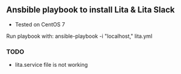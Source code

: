 ## Ansbible playbook to install Lita & Lita Slack

- Tested on CentOS 7

Run playbook with:
	ansible-playbook -i "localhost," lita.yml

### TODO

- lita.service file is not working
